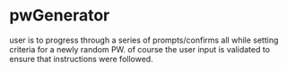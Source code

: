 # pwGenerator
user is to progress through a series of prompts/confirms all while setting criteria for a newly random PW. of course the user input is validated to ensure that instructions were followed.


